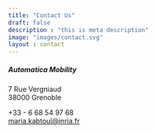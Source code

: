 ```yaml
---
title: "Contact Us"
draft: false
description : "this is meta description"
image: "images/contact.svg"
layout : contact
---
```


##### Automatica Mobility
7 Rue Vergniaud\
38000 Grenoble

+33 - 6 68 54 97 68\
maria.kabtoul@inria.fr